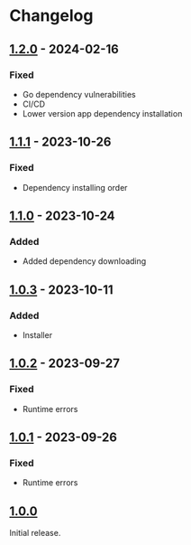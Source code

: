 # Changelog

## [1.2.0] - 2024-02-16

### Fixed

- Go dependency vulnerabilities
- CI/CD
- Lower version app dependency installation

## [1.1.1] - 2023-10-26

### Fixed

- Dependency installing order

## [1.1.0] - 2023-10-24

### Added

- Added dependency downloading

## [1.0.3] - 2023-10-11

### Added

- Installer

## [1.0.2] - 2023-09-27

### Fixed

- Runtime errors

## [1.0.1] - 2023-09-26

### Fixed

- Runtime errors

## [1.0.0]

Initial release.

[1.2.0]: https://github.com/blbrdv/ezstore/releases/tag/v1.2.0
[1.1.1]: https://github.com/blbrdv/ezstore/releases/tag/v1.1.1
[1.1.0]: https://github.com/blbrdv/ezstore/releases/tag/v1.1.0
[1.0.3]: https://github.com/blbrdv/ezstore/releases/tag/v1.0.3
[1.0.2]: https://github.com/blbrdv/ezstore/releases/tag/v1.0.2
[1.0.1]: https://github.com/blbrdv/ezstore/releases/tag/v1.0.1
[1.0.0]: https://github.com/blbrdv/ezstore/releases/tag/v1.0.0
